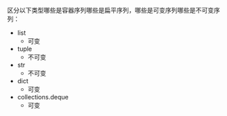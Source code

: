 区分以下类型哪些是容器序列哪些是扁平序列，哪些是可变序列哪些是不可变序列：

- list
  - 可变
- tuple
  - 不可变
- str
  - 不可变
- dict
  - 可变
- collections.deque
  - 可变
